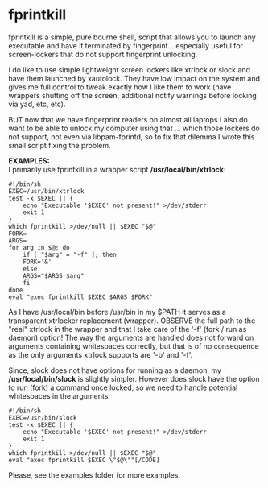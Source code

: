 # fprintkill
fprintkill is a simple, pure bourne shell, script that allows you to launch any executable and have it terminated by fingerprint... especially useful for screen-lockers that do not support fingerprint unlocking.

I do like to use simple lightweight screen lockers like xtrlock or slock and have them launched by xautolock. They have low impact on the system and gives me full control to tweak exactly how I like them to work (have wrappers shutting off the screen, additional notify warnings before locking via yad, etc, etc).

BUT now that we have fingerprint readers on almost all laptops I also do want to be able to unlock my computer using that ... which those lockers do not support, not even via libpam-fprintd, so to fix that dilemma I wrote this small script fixing the problem.

__EXAMPLES:__\
I primarily use fprintkill in a wrapper script __/usr/local/bin/xtrlock__:
```shell
#!/bin/sh
EXEC=/usr/bin/xtrlock
test -x $EXEC || { 
    echo "Executable '$EXEC' not present!" >/dev/stderr
    exit 1
}
which fprintkill >/dev/null || $EXEC "$@"
FORK=
ARGS=
for arg in $@; do
    if [ "$arg" = "-f" ]; then
	FORK='&'
    else
	ARGS="$ARGS $arg"
    fi
done
eval "exec fprintkill $EXEC $ARGS $FORK"
```
As I have /usr/local/bin before /usr/bin in my $PATH it serves as a transparent xtrlocker replacement (wrapper). OBSERVE the full path to the "real" xtrlock in the wrapper and that I take care of the '-f' (fork / run as daemon) option! The way the arguments are handled does not forward on arguments containing whitespaces correctly, but that is of no consequence as the only arguments xtrlock supports are '-b' and '-f'.

Since, slock does not have options for running as a daemon, my __/usr/local/bin/slock__ is slightly simpler. However does slock have the option to run (fork) a command once locked, so we need to handle potential whitespaces in the arguments:
```shell
#!/bin/sh
EXEC=/usr/bin/slock
test -x $EXEC || { 
    echo "Executable '$EXEC' not present!" >/dev/stderr
    exit 1
}
which fprintkill >/dev/null || $EXEC "$@"
eval "exec fprintkill $EXEC \"$@\""[/CODE]
```

Please, see the examples folder for more examples.
